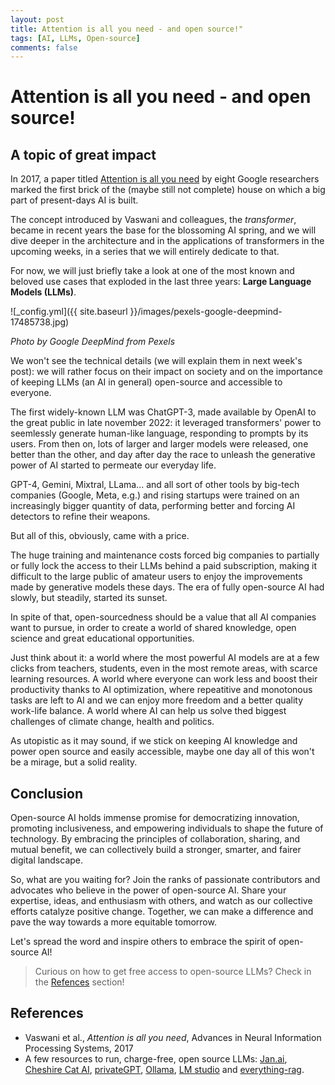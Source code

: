 ```yaml
---
layout: post
title: Attention is all you need - and open source!"
tags: [AI, LLMs, Open-source]
comments: false
---
```


# Attention is all you need - and open source!


## A topic of great impact

In 2017, a paper titled [Attention is all you need](https://papers.nips.cc/paper_files/paper/2017/hash/3f5ee243547dee91fbd053c1c4a845aa-Abstract.html) by eight Google researchers marked the first brick of the (maybe still not complete) house on which a big part of present-days AI is built. 

The concept introduced by Vaswani and colleagues, the _transformer_, became in recent years the base for the blossoming AI spring, and we will dive deeper in the architecture and in the applications of transformers in the upcoming weeks, in a series that we will entirely dedicate to that.

For now, we will just briefly take a look at one of the most known and beloved use cases that exploded in the last three years: **Large Language Models (LLMs)**.

![_config.yml]({{ site.baseurl }}/images/pexels-google-deepmind-17485738.jpg)

_Photo by Google DeepMind from Pexels_

We won't see the technical details (we will explain them in next week's post): we will rather focus on their impact on society and on the importance of keeping LLMs (an AI in general) open-source and accessible to everyone.

The first widely-known LLM was ChatGPT-3, made available by OpenAI to the great public in late november 2022: it leveraged transformers' power to seemlessly generate human-like language, responding to prompts by its users. From then on, lots of larger and larger models were released, one better than the other, and day after day the race to unleash the generative power of AI started to permeate our everyday life.

GPT-4, Gemini, Mixtral, LLama... and all sort of other tools by big-tech companies (Google, Meta, e.g.) and rising startups were trained on an increasingly bigger quantity of data, performing better and forcing AI detectors to refine their weapons.

But all of this, obviously, came with a price.

The huge training and maintenance costs forced big companies to partially or fully lock the access to their LLMs behind a paid subscription, making it difficult to the large public of amateur users to enjoy the improvements made by generative models these days. The era of fully open-source AI had slowly, but steadily, started its sunset.

In spite of that, open-sourcedness should be a value that all AI companies want to pursue, in order to create a world of shared knowledge, open science and great educational opportunities.

Just think about it: a world where the most powerful AI models are at a few clicks from teachers, students, even in the most remote areas, with scarce learning resources. A world where everyone can work less and boost their productivity thanks to AI optimization, where repeatitive and monotonous tasks are left to AI and we can enjoy more freedom and a better quality work-life balance. A world where AI can help us solve thed biggest challenges of climate change, health and politics. 

As utopistic as it may sound, if we stick on keeping AI knowledge and power open source and easily accessible, maybe one day all of this won't be a mirage, but a solid reality.

## Conclusion

Open-source AI holds immense promise for democratizing innovation, promoting inclusiveness, and empowering individuals to shape the future of technology. By embracing the principles of collaboration, sharing, and mutual benefit, we can collectively build a stronger, smarter, and fairer digital landscape.

So, what are you waiting for? Join the ranks of passionate contributors and advocates who believe in the power of open-source AI. Share your expertise, ideas, and enthusiasm with others, and watch as our collective efforts catalyze positive change. Together, we can make a difference and pave the way towards a more equitable tomorrow.

Let's spread the word and inspire others to embrace the spirit of open-source AI!

> Curious on how to get free access to open-source LLMs? Check in the [Refences](#references) section!

## References

- Vaswani et al., _Attention is all you need_, Advances in Neural Information Processing Systems, 2017
- A few resources to run, charge-free, open source LLMs: [Jan.ai](https://jan.ai/), [Cheshire Cat AI](https://cheshire-cat-ai.github.io/docs/), [privateGPT](https://docs.privategpt.dev/overview/welcome/introduction), [Ollama](https://ollama.com/), [LM studio](https://lmstudio.ai/) and [everything-rag](https://astrabert.github.io/everything-rag/).